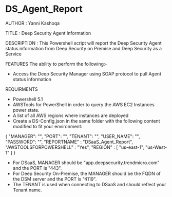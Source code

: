 # DS_Agent_Report

AUTHOR		: Yanni Kashoqa

TITLE		: Deep Security Agent Information

DESCRIPTION	: This Powershell script will report the Deep Security Agent status information from Deep Security on Premise and Deep Security as a Service

FEATURES
The ability to perform the following:-
- Access the Deep Security Manager using SOAP protocol to pull Agent status information

REQUIRMENTS
- Powershell 5.1
- AWSTools for PowerShell in order to query the AWS EC2 Instances power state.
- A list of all AWS regions where instances are deployed
- Create a DS-Config.json in the same folder with the following content modified to fit your environment:

{
    "MANAGER": "",
    "PORT": "",
    "TENANT": "",
    "USER_NAME": "",
    "PASSWORD": "",
    "REPORTNAME" : "DSaaS_Agent_Report",
    "AWSTOOLSFORPOWERSHELL" : "Yes",
    "REGION" : [
                    "us-east-1",
                    "us-West-1"
                ]
}

- For DSaaS, MANAGER should be "app.deepsecurity.trendmicro.com" and the PORT is "443".
- For Deep Security On-Premise, the MANAGER should be the FQDN of the DSM server and the PORT is "4119".
- The TENANT is used when connecting to DSaaS and should reflect your Tenant name.
